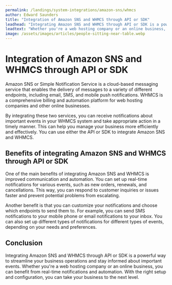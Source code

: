 ```yaml
---
permalink: /landings/system-integrations/amazon-sns/whmcs
author: Edward Saunders
title: "Integration of Amazon SNS and WHMCS through API or SDK"
leadhead: "Integrating Amazon SNS and WHMCS through API or SDK is a powerful way to streamline your business operations and stay informed about important events"
leadtext: "Whether you're a web hosting company or an online business, you can benefit from real-time notifications and automation. With the right setup and configuration, you can take your business to the next level."
image: /assets/images/articles/people-sitting-near-table.webp
---
```

<div class="arttext">    <h1>Integration of Amazon SNS and WHMCS through API or SDK</h1>
    <p>Amazon SNS or Simple Notification Service is a cloud-based messaging service that enables the delivery of messages to a variety of different endpoints, including email, SMS, and mobile push notifications. WHMCS is a comprehensive billing and automation platform for web hosting companies and other online businesses.</p>
    <p>By integrating these two services, you can receive notifications about important events in your WHMCS system and take appropriate action in a timely manner. This can help you manage your business more efficiently and effectively. You can use either the API or SDK to integrate Amazon SNS and WHMCS.</p>
    <h2>Benefits of integrating Amazon SNS and WHMCS through API or SDK</h2>
    <p>One of the main benefits of integrating Amazon SNS and WHMCS is improved communication and automation. You can set up real-time notifications for various events, such as new orders, renewals, and cancellations. This way, you can respond to customer inquiries or issues faster and prevent potential problems from escalating.</p>
    <p>Another benefit is that you can customize your notifications and choose which endpoints to send them to. For example, you can send SMS notifications to your mobile phone or email notifications to your inbox. You can also set up different types of notifications for different types of events, depending on your needs and preferences.</p>
    <h2>Conclusion</h2>
    <p>Integrating Amazon SNS and WHMCS through API or SDK is a powerful way to streamline your business operations and stay informed about important events. Whether you're a web hosting company or an online business, you can benefit from real-time notifications and automation. With the right setup and configuration, you can take your business to the next level.</p>
</div>